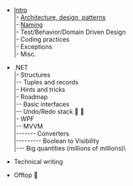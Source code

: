 - [Intro](dev)\
|- [Architecture, design, patterns](dev/design.md)\
|- [Naming](dev/naming.md)\
|- Test/Behavior/Domain Driven Design\
|- Coding practices\
|- Exceptions\
|- Misc.

- .NET\
|- Structures\
|-- Tuples and records\
|- Hints and tricks\
|- Roadmap\
|-- Basic interfaces\
|-- Undo/Redo stack :link: :construction:\
|- WPF\
|-- MVVM\
|------- Converters\
|--------- Boolean to Visibility \
|--- Big quantities (millions of millions)\ 

- Technical writing 

- Offtop :rat:
